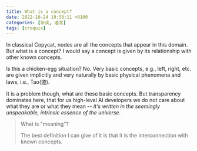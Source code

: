 ```yaml
---
title: What is a concept?
date: 2022-10-24 19:58:11 +0100
categories: [杂谈, 速写]
tags: [croquis]
---
```


In classical Copycat, nodes are all the concepts that appear in this domain. But what is a concept? I would say a concept is given by its relationship with other known concepts.

Is this a chicken-egg situation? No. Very basic concepts, e.g., left, right, etc. are given implicitly and very naturally by basic physical phenomena and laws, i.e., Tao(道).

It is a problem though, what are these basic concepts. But transparency dominates here, that for us high-level AI developers we do not care about what they are or what they mean -- *it's written in the seemingly unspeakable, intrinsic essence of the universe*.

> What is "meaning"?
>
> The best definition I can give of it is that it is the interconnection with known concepts.
